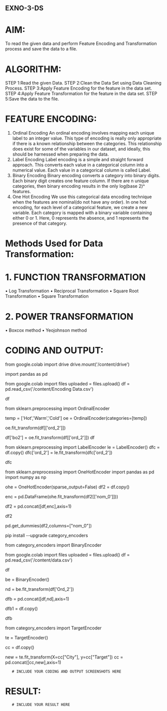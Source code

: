 ## EXNO-3-DS

# AIM:
To read the given data and perform Feature Encoding and Transformation process and save the data to a file.

# ALGORITHM:
STEP 1:Read the given Data.
STEP 2:Clean the Data Set using Data Cleaning Process.
STEP 3:Apply Feature Encoding for the feature in the data set.
STEP 4:Apply Feature Transformation for the feature in the data set.
STEP 5:Save the data to the file.

# FEATURE ENCODING:
1. Ordinal Encoding
An ordinal encoding involves mapping each unique label to an integer value. This type of encoding is really only appropriate if there is a known relationship between the categories. This relationship does exist for some of the variables in our dataset, and ideally, this should be harnessed when preparing the data.
2. Label Encoding
Label encoding is a simple and straight forward approach. This converts each value in a categorical column into a numerical value. Each value in a categorical column is called Label.
3. Binary Encoding
Binary encoding converts a category into binary digits. Each binary digit creates one feature column. If there are n unique categories, then binary encoding results in the only log(base 2)ⁿ features.
4. One Hot Encoding
We use this categorical data encoding technique when the features are nominal(do not have any order). In one hot encoding, for each level of a categorical feature, we create a new variable. Each category is mapped with a binary variable containing either 0 or 1. Here, 0 represents the absence, and 1 represents the presence of that category.

# Methods Used for Data Transformation:
  # 1. FUNCTION TRANSFORMATION
• Log Transformation
• Reciprocal Transformation
• Square Root Transformation
• Square Transformation
  # 2. POWER TRANSFORMATION
• Boxcox method
• Yeojohnson method

# CODING AND OUTPUT:
from google.colab import drive
drive.mount('/content/drive')

import pandas as pd

from google.colab import files
uploaded = files.upload()
df = pd.read_csv('/content/Encoding Data.csv')

df

from sklearn.preprocessing import OrdinalEncoder

temp = ['Hot','Warm','Cold']
oe = OrdinalEncoder(categories=[temp])

oe.fit_transform(df[['ord_2']])

df['bo2'] = oe.fit_transform(df[['ord_2']])
df

from sklearn.preprocessing import LabelEncoder
le = LabelEncoder()
dfc = df.copy()
dfc['ord_2'] = le.fit_transform(dfc['ord_2'])

dfc

from sklearn.preprocessing import OneHotEncoder
import pandas as pd
import numpy as np

ohe = OneHotEncoder(sparse_output=False)
df2 = df.copy()

enc = pd.DataFrame(ohe.fit_transform(df2[['nom_0']]))

df2 = pd.concat([df,enc],axis=1)

df2


pd.get_dummies(df2,columns=["nom_0"])

pip install --upgrade category_encoders

from category_encoders import BinaryEncoder

from google.colab import files
uploaded = files.upload()
df = pd.read_csv('/content/data.csv')

df

be = BinaryEncoder()

nd = be.fit_transform(df['Ord_2'])

dfb = pd.concat([df,nd],axis=1)

dfb1 = df.copy()

dfb

from category_encoders import TargetEncoder

te = TargetEncoder()

cc = df.copy()

new = te.fit_transform(X=cc["City"], y=cc["Target"])
cc = pd.concat([cc,new],axis=1)


       # INCLUDE YOUR CODING AND OUTPUT SCREENSHOTS HERE
# RESULT:
       # INCLUDE YOUR RESULT HERE

       

